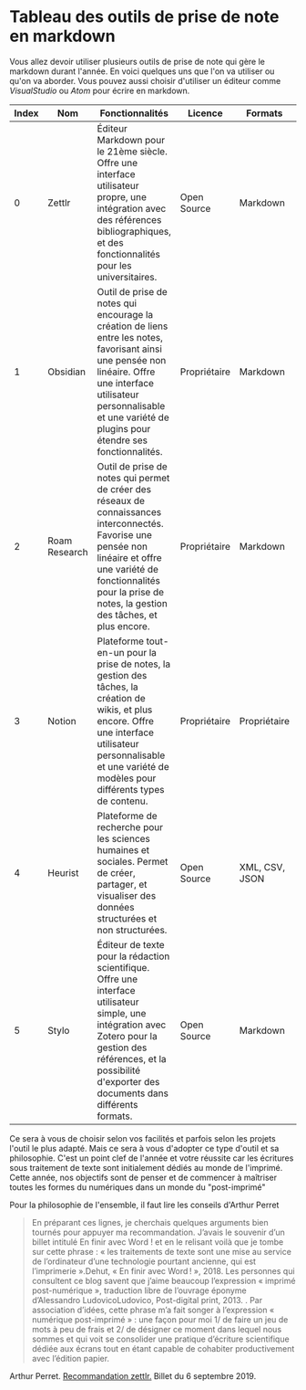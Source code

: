 # Tableau des outils de prise de note en markdown


Vous allez devoir utiliser plusieurs outils de prise de note qui gère le markdown durant l'année.
En voici quelques uns que l'on va utiliser ou qu'on va aborder.
Vous pouvez aussi choisir d'utiliser un éditeur comme *VisualStudio* ou *Atom* pour écrire en markdown.


| Index | Nom           | Fonctionnalités                                                                                                                                                                                                                   | Licence      | Formats        | Exports                  |
|-------|---------------|----------------------------------------------------------------------------------------------------------------------------------------------------------------------------------------------------------------------------------|--------------|----------------|--------------------------|
| 0     | Zettlr        | Éditeur Markdown pour le 21ème siècle. Offre une interface utilisateur propre, une intégration avec des références bibliographiques, et des fonctionnalités pour les universitaires.                                              | Open Source  | Markdown       | HTML, PDF, Word, ODT     |
| 1     | Obsidian      | Outil de prise de notes qui encourage la création de liens entre les notes, favorisant ainsi une pensée non linéaire. Offre une interface utilisateur personnalisable et une variété de plugins pour étendre ses fonctionnalités. | Propriétaire | Markdown       | Dépend des plugins       |
| 2     | Roam Research | Outil de prise de notes qui permet de créer des réseaux de connaissances interconnectés. Favorise une pensée non linéaire et offre une variété de fonctionnalités pour la prise de notes, la gestion des tâches, et plus encore.  | Propriétaire | Markdown       | HTML, PDF, Markdown      |
| 3     | Notion        | Plateforme tout-en-un pour la prise de notes, la gestion des tâches, la création de wikis, et plus encore. Offre une interface utilisateur personnalisable et une variété de modèles pour différents types de contenu.            | Propriétaire | Propriétaire   | HTML, PDF, Markdown, CSV |
| 4     | Heurist       | Plateforme de recherche pour les sciences humaines et sociales. Permet de créer, partager, et visualiser des données structurées et non structurées.                                                                              | Open Source  | XML, CSV, JSON | XML, CSV, JSON           |
| 5     | Stylo         | Éditeur de texte pour la rédaction scientifique. Offre une interface utilisateur simple, une intégration avec Zotero pour la gestion des références, et la possibilité d'exporter des documents dans différents formats.           | Open Source  | Markdown       | HTML, PDF, Word, ODT     |

Ce sera à vous de choisir selon vos facilités et parfois selon les projets l'outil le plus adapté. Mais ce sera à vous d'adopter ce type d'outil et sa philosophie.
C'est un point clef de l'année et votre réussite car les écritures sous traitement de texte sont initialement dédiés au monde de l'imprimé.
Cette année, nos objectifs sont de penser et de commencer à maîtriser toutes les formes du numériques dans un monde du "post-imprimé"

Pour la philosophie de l'ensemble, il faut lire les conseils d'Arthur Perret
>En préparant ces lignes, je cherchais quelques arguments bien tournés pour appuyer ma recommandation. J’avais le souvenir d’un billet intitulé En finir avec Word ! et en le relisant voilà que je tombe sur cette phrase : « les traitements de texte sont une mise au service de l’ordinateur d’une technologie pourtant ancienne, qui est l’imprimerie ».Dehut, « En finir avec Word ! », 2018.
 Les personnes qui consultent ce blog savent que j’aime beaucoup l’expression « imprimé post-numérique », traduction libre de l’ouvrage éponyme d’Alessandro LudovicoLudovico, Post-digital print, 2013.
. Par association d’idées, cette phrase m’a fait songer à l’expression « numérique post-imprimé » : une façon pour moi 1/ de faire un jeu de mots à peu de frais et 2/ de désigner ce moment dans lequel nous sommes et qui voit se consolider une pratique d’écriture scientifique dédiée aux écrans tout en étant capable de cohabiter productivement avec l’édition papier.

Arthur Perret. [Recommandation zettlr.](https://www.arthurperret.fr/blog/2019-09-06-recommandation-zettlr.html) Billet du 6 septembre 2019.
